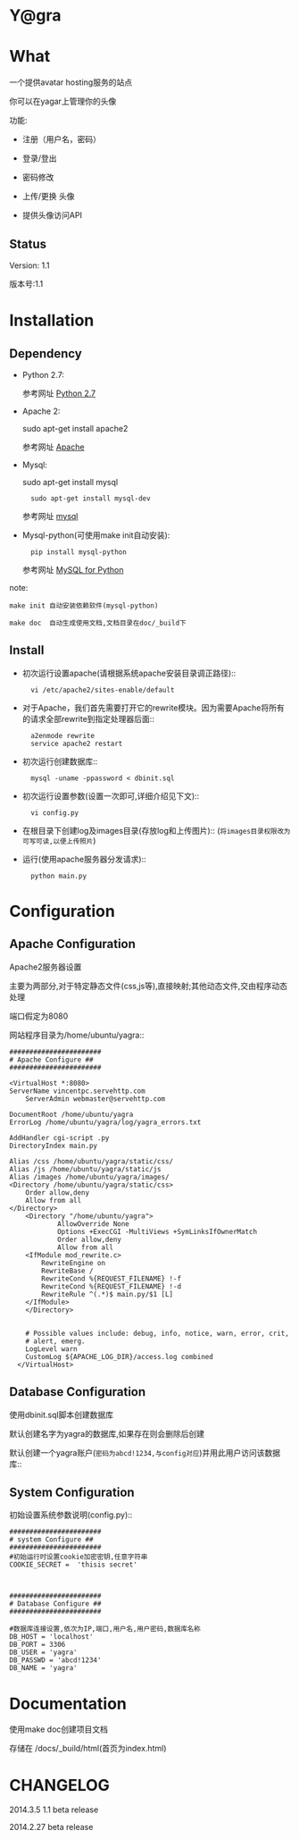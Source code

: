 Y@gra
===================


What
===============


一个提供avatar hosting服务的站点

你可以在yagar上管理你的头像

功能:

* 注册（用户名，密码）

* 登录/登出

* 密码修改

* 上传/更换 头像

* 提供头像访问API



Status
----------
Version: 1.1

版本号:1.1


Installation 
===============

Dependency
----------

* Python 2.7:

 	参考网址 [Python 2.7](http://www.python.org/download/releases/2.7/)
 	
* Apache 2:
	
	sudo apt-get install apache2

	参考网址 [Apache](http://httpd.apache.org/)

* Mysql:

	sudo apt-get install mysql

    	sudo apt-get install mysql-dev
    
 	参考网址 [mysql](http://www.mysql.com/)

* Mysql-python(可使用make init自动安装):

    	pip install mysql-python

 	参考网址 [MySQL for Python](http://sourceforge.net/projects/mysql-python/)


note:

   	make init 自动安装依赖软件(mysql-python)
   	
   	make doc  自动生成使用文档,文档目录在doc/_build下

       

Install
-------

   		
* 初次运行设置apache(请根据系统apache安装目录调正路径)::

 		vi /etc/apache2/sites-enable/default
 		
* 对于Apache，我们首先需要打开它的rewrite模块。因为需要Apache将所有的请求全部rewrite到指定处理器后面::

		a2enmode rewrite
		service apache2 restart

* 初次运行创建数据库::

   		mysql -uname -ppassword < dbinit.sql      
   
* 初次运行设置参数(设置一次即可,详细介绍见下文)::

   		vi config.py            

* 在根目录下创建log及images目录(存放log和上传图片)::
  (`将images目录权限改为可写可读,以便上传照片`)
	
* 运行(使用apache服务器分发请求)::

   		python main.py


Configuration 
================

Apache Configuration
-------------
Apache2服务器设置

主要为两部分,对于特定静态文件(css,js等),直接映射;其他动态文件,交由程序动态处理

端口假定为8080

网站程序目录为/home/ubuntu/yagra::

    #######################
    # Apache Configure ##
    #######################
    
    <VirtualHost *:8080>
    ServerName vincentpc.servehttp.com
        ServerAdmin webmaster@servehttp.com

    DocumentRoot /home/ubuntu/yagra
    ErrorLog /home/ubuntu/yagra/log/yagra_errors.txt

    AddHandler cgi-script .py
    DirectoryIndex main.py

    Alias /css /home/ubuntu/yagra/static/css/
    Alias /js /home/ubuntu/yagra/static/js
    Alias /images /home/ubuntu/yagra/images/
    <Directory /home/ubuntu/yagra/static/css>
        Order allow,deny
        Allow from all
    </Directory>
        <Directory "/home/ubuntu/yagra">
                AllowOverride None
                Options +ExecCGI -MultiViews +SymLinksIfOwnerMatch
                Order allow,deny
                Allow from all
        <IfModule mod_rewrite.c>
            RewriteEngine on
            RewriteBase /
            RewriteCond %{REQUEST_FILENAME} !-f
            RewriteCond %{REQUEST_FILENAME} !-d
            RewriteRule ^(.*)$ main.py/$1 [L]
        </IfModule>
        </Directory>


        # Possible values include: debug, info, notice, warn, error, crit,
        # alert, emerg.
        LogLevel warn
        CustomLog ${APACHE_LOG_DIR}/access.log combined
      </VirtualHost>



Database Configuration
----------------------

使用dbinit.sql脚本创建数据库

默认创建名字为yagra的数据库,如果存在则会删除后创建

默认创建一个yagra账户(`密码为abcd!1234,与config对应`)并用此用户访问该数据库::



System Configuration
-------------
初始设置系统参数说明(config.py)::

    #######################
    # system Configure ##
    #######################
    #初始运行时设置cookie加密密钥,任意字符串
    COOKIE_SECRET =  'thisis secret' 

    
    
    #######################
    # Database Configure ##
    #######################
    
    #数据库连接设置,依次为IP,端口,用户名,用户密码,数据库名称
    DB_HOST = 'localhost' 
    DB_PORT = 3306
    DB_USER = 'yagra'
    DB_PASSWD = 'abcd!1234'
    DB_NAME = 'yagra'


Documentation
===============  
使用make doc创建项目文档

存储在 /docs/_build/html(首页为index.html)
    


CHANGELOG
===============   

2014.3.5   1.1 beta release

2014.2.27  beta release


